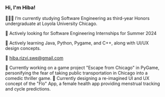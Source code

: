 ### Hi, I'm Hiba! 

👩🏽‍💻 I’m currently studying Software Engineering as third-year Honors undergraduate at Loyola University Chicago.

🔎 Actively looking for Software Engineering Internships for Summer 2024

💭 Actively learning Java, Python, Pygame, and C++, along with UI/UX design concepts.

📧 hiba.rizvi.swe@gmail.com

👾 Currently working on a game project "Escape from Chicago" in PyGame, personifying the fear of taking public transportation in Chicago into a comedic thriller game.
📲 Currently designing a re-imagined UI and UX concept of the "Flo" App, a female health app providing menstrual tracking and cycle predictions.
